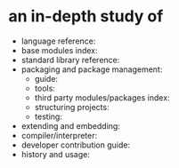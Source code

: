 # an in-depth study of

* language reference:
* base modules index: 
* standard library reference: 
* packaging and package management:
	* guide: 
	* tools:
    * third party modules/packages index: 
	* structuring projects: 
	* testing: 
* extending and embedding:
* compiler/interpreter:
* developer contribution guide:
* history and usage:
